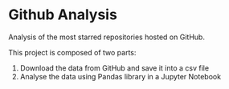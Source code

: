 # Github Analysis

Analysis of the most starred repositories hosted on GitHub.

This project is composed of two parts:

1. Download the data from GitHub and save it into a csv file
2. Analyse the data using Pandas library in a Jupyter Notebook